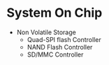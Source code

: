 # System On Chip

- Non Volatile Storage
  - Quad-SPI flash Controller
  - NAND Flash Controller
  - SD/MMC Controller


